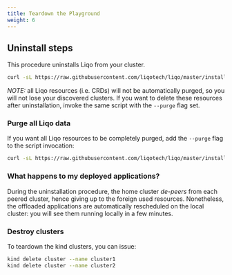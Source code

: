 ```yaml
---
title: Teardown the Playground
weight: 6
---
```


## Uninstall steps

This procedure uninstalls Liqo from your cluster.

```bash
curl -sL https://raw.githubusercontent.com/liqotech/liqo/master/install.sh | bash -s -- --uninstall
```

_NOTE:_ all Liqo resources (i.e. CRDs) will not be automatically purged, so you will not lose your discovered clusters. If you want to delete these resources after uninstallation, invoke the same script with the `--purge` flag set.

### Purge all Liqo data

If you want all Liqo resources to be completely purged, add the `--purge` flag to the script invocation:

```bash
curl -sL https://raw.githubusercontent.com/liqotech/liqo/master/install.sh | bash -s -- --uninstall --purge
```

### What happens to my deployed applications?

During the uninstallation procedure, the home cluster *de-peers* from each peered cluster, hence giving up to the foreign used resources. Nonetheless, the offloaded applications are automatically rescheduled on the local cluster: you will see them running locally in a few minutes.


### Destroy clusters

To teardown the kind clusters, you can issue:

```bash
kind delete cluster --name cluster1
kind delete cluster --name cluster2
```